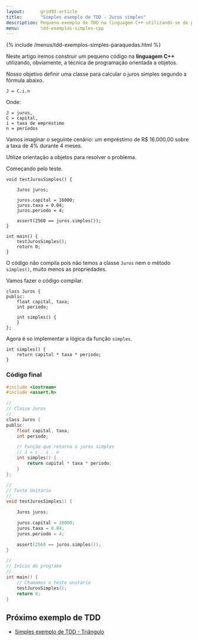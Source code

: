 ```yaml
---
layout:      grid93-article
title:       "Simples exemplo de TDD - Juros simples"
description: Pequeno exemplo de TDD na linguagem C++ utilizando-se de programação orientada a objeto para criar uma classe com um método que retorne o juros simnples.
menu:        tdd-exemplos-simples-cpp
---
```


{% include /menus/tdd-exemplos-simples-paraquedas.html %}

Neste artigo iremos construir um pequeno código na __linguagem C++__ utilizando, obviamente, a técnica de programação orientada a objetos.

Nosso objetivo definir uma classe para calcular o juros simples segundo a fórmula abaixo.

    J = C.i.n

Onde:

    J = juros,
    C = capital,
    i = taxa de empréstimo
    n = períodos

Vamos imaginar o seguinte cenário: um empréstimo de R$ 16.000,00 sobre a taxa de 4% durante 4 meses.

Utilize orientação a objetos para resolver o problema.

Começando pelo teste.

    void testJurosSimples() {

        Juros juros;

        juros.capital = 16000;
        juros.taxa = 0.04;
        juros.periodo = 4;

        assert(2560 == juros.simples());
    }

    int main() {
        testJurosSimples();
        return 0;
    }

O código não compila pois não temos a classe `Juros` nem o método `simples()`, muito menos as propriedades.

Vamos fazer o código compilar.


    class Juros {
    public:
        float capital, taxa;
        int periodo;

        int simples() {
        }
    };

Agora é so implementar a lógica da função `simples`.

    int simples() {
        return capital * taxa * periodo;
    }



### Código final

```c
#include <iostream>
#include <assert.h>

//
// Classe Juros
//
class Juros {
public:
    float capital, taxa;
    int periodo;

    // Função que retorna o juros simples
    // J = c . i . n
    int simples() {
        return capital * taxa * periodo;
    }
};

//
// Teste Unitário
//
void testJurosSimples() {

    Juros juros;

    juros.capital = 16000;
    juros.taxa = 0.04;
    juros.periodo = 4;

    assert(2560 == juros.simples());
}

//
// Início do programa
//
int main() {
	// Chamamos o teste unitário
    testJurosSimples();
    return 0;
}
```


Próximo exemplo de TDD
---

- [Simples exemplo de TDD - Triângulo](/tdd/exemplo-tdd-triangulo/)